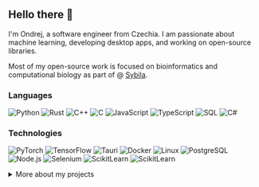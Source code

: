 ## Hello there 👋

I'm Ondrej, a software engineer from Czechia. I am passionate about machine learning, developing desktop apps, and working on open-source libraries.

Most of my open-source work is focused on bioinformatics and computational biology as part of @ [Sybila](https://sybila.fi.muni.cz/).

### Languages

![Python](https://img.shields.io/badge/-Python-000?style=for-the-badge&logo=Python)
![Rust](https://img.shields.io/badge/-Rust-000?style=for-the-badge&logo=Rust)
![C++](https://img.shields.io/badge/-C++-000?style=for-the-badge&logo=c%2b%2b&logoColor=00599C)
![C](https://img.shields.io/badge/-C-000?style=for-the-badge&logo=C)
![JavaScript](https://img.shields.io/badge/-JavaScript-000?style=for-the-badge&logo=JavaScript)
![TypeScript](https://img.shields.io/badge/-TypeScript-000?style=for-the-badge&logo=TypeScript)
![SQL](https://img.shields.io/badge/-SQL-000?style=for-the-badge&logo=MySQL)
![C#](https://img.shields.io/badge/C%23-000?style=for-the-badge&logo=unity)

### Technologies

![PyTorch](https://img.shields.io/badge/-PyTorch-000?style=for-the-badge&logo=PyTorch)
![TensorFlow](https://img.shields.io/badge/-TensorFlow-000?style=for-the-badge&logo=TensorFlow)
![Tauri](https://img.shields.io/badge/Tauri-000?style=for-the-badge&logo=tauri)
![Docker](https://img.shields.io/badge/-Docker-000?style=for-the-badge&logo=Docker)
![Linux](https://img.shields.io/badge/-Linux-000?style=for-the-badge&logo=Linux)
![PostgreSQL](https://img.shields.io/badge/postgresql-000?style=for-the-badge&logo=postgresql&logoColor=white)
![Node.js](https://img.shields.io/badge/-Node.js-000?style=for-the-badge&logo=node.js)
![Selenium](https://img.shields.io/badge/-selenium-000?style=for-the-badge&logo=selenium&logoColor=white)
![ScikitLearn](https://img.shields.io/badge/scikit--learn-000?style=for-the-badge&logo=scikit-learn&logoColor=white)
![ScikitLearn](https://img.shields.io/badge/Anaconda-000?style=for-the-badge&logo=Anaconda&logoColor=white)

<details>
<summary>
 More about my projects
</summary>

### Projects

#### Desktop applications
- [**Sketchbook**](https://github.com/sybila/biodivine-sketchbook): Multi-platform application for designing and synthesizing biochemical models.
- [**BN Classifier**](https://github.com/sybila/biodivine-bn-classifier): Tool for classification of parametrized biochemical models.

#### Simulations and machine learning
- [**Predator-prey simulator**](https://github.com/ondrej33/predator-prey-simulator): Framework for simulating and evolving swarms in predatory environments.
- [**MNIST NN IN C++**](https://github.com/ondrej33/neural-network-mnist): Neural network classifier for the FashionMNIST and MNIST datasets, written in pure C++ without any external libraries.
- [**Epidemic simulator**](https://github.com/ondrej33/epidemic-model-simulator): Desktop app for simulating epidemic models like SIR and SIRS, written in C#.

#### CLI tools
- [**hctl-model-checker-py**](https://github.com/sybila/hctl-model-checker-py): Symbolic model checker for hybrid CTL implemented in Python.

#### Libraries I contribute to
- [**AEON.py**](https://github.com/sybila/biodivine-aeon-py): Python library for all sorts of analyses of models of biochemical systems.
- [**lib-bma-data**](https://github.com/sybila/biodivine-lib-bma-data): Rust library to process biochemical models in BMA format.
- [**lib-bn-sketches**](https://github.com/sybila/boolean-network-sketches): Rust framework for inference of logical models of biochemical systems.
- [**lib-param-bn**](https://github.com/sybila/biodivine-lib-param-bn): Rust library for manipulation with Boolean networks.
- [**hctl-model-checker**](https://github.com/sybila/biodivine-hctl-model-checker): Rust library for HCTL model checking.

</details>
